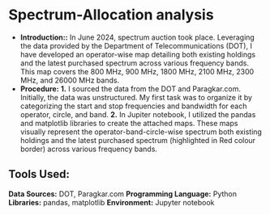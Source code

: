 # Spectrum-Allocation analysis
- **Introduction::**
 In June 2024, spectrum auction took place. Leveraging the data provided by the Department of Telecommunications (DOT), I have developed an operator-wise map detailing both existing holdings and the latest purchased spectrum across various frequency bands. This map covers the 800 MHz, 900 MHz, 1800 MHz, 2100 MHz, 2300 MHz, and 26000 MHz bands.
- **Procedure:** 
**1.** I sourced the data from the DOT and Paragkar.com. Initially, the data was unstructured. My first task was to organize it by categorizing the start and stop frequencies and bandwidth for each operator, circle, and band.
**2.** In Jupiter notebook, I utilized the pandas and matplotlib libraries to create the attached maps. These maps visually represent the operator-band-circle-wise spectrum both existing holdings and the latest purchased spectrum (highlighted in Red colour border) across various frequency bands.
## Tools Used:
**Data Sources:** DOT, Paragkar.com
**Programming Language:** Python
**Libraries:** pandas, matplotlib
**Environment:** Jupyter notebook
